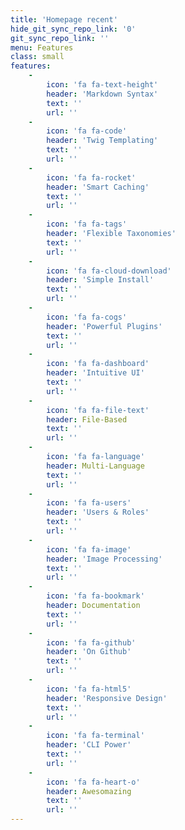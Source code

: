 ```yaml
---
title: 'Homepage recent'
hide_git_sync_repo_link: '0'
git_sync_repo_link: ''
menu: Features
class: small
features:
    -
        icon: 'fa fa-text-height'
        header: 'Markdown Syntax'
        text: ''
        url: ''
    -
        icon: 'fa fa-code'
        header: 'Twig Templating'
        text: ''
        url: ''
    -
        icon: 'fa fa-rocket'
        header: 'Smart Caching'
        text: ''
        url: ''
    -
        icon: 'fa fa-tags'
        header: 'Flexible Taxonomies'
        text: ''
        url: ''
    -
        icon: 'fa fa-cloud-download'
        header: 'Simple Install'
        text: ''
        url: ''
    -
        icon: 'fa fa-cogs'
        header: 'Powerful Plugins'
        text: ''
        url: ''
    -
        icon: 'fa fa-dashboard'
        header: 'Intuitive UI'
        text: ''
        url: ''
    -
        icon: 'fa fa-file-text'
        header: File-Based
        text: ''
        url: ''
    -
        icon: 'fa fa-language'
        header: Multi-Language
        text: ''
        url: ''
    -
        icon: 'fa fa-users'
        header: 'Users & Roles'
        text: ''
        url: ''
    -
        icon: 'fa fa-image'
        header: 'Image Processing'
        text: ''
        url: ''
    -
        icon: 'fa fa-bookmark'
        header: Documentation
        text: ''
        url: ''
    -
        icon: 'fa fa-github'
        header: 'On Github'
        text: ''
        url: ''
    -
        icon: 'fa fa-html5'
        header: 'Responsive Design'
        text: ''
        url: ''
    -
        icon: 'fa fa-terminal'
        header: 'CLI Power'
        text: ''
        url: ''
    -
        icon: 'fa fa-heart-o'
        header: Awesomazing
        text: ''
        url: ''
---
```


